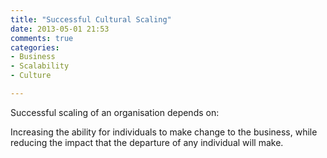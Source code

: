 ```yaml
---
title: "Successful Cultural Scaling"
date: 2013-05-01 21:53
comments: true
categories: 
- Business
- Scalability
- Culture

---
```

Successful scaling of an organisation depends on:

Increasing the ability for individuals to make change to the business, while reducing the impact that the departure of any individual will make. 
